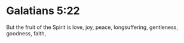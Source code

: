 # Galatians 5:22

But the fruit of the Spirit is love, joy, peace, longsuffering, gentleness, goodness, faith,